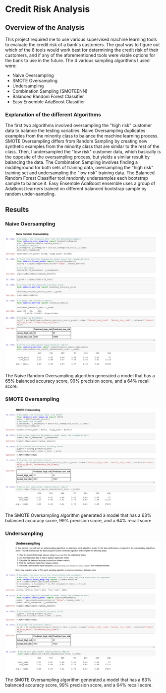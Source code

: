 # Credit Risk Analysis
## Overview of the Analysis
This project required me to use various supervised machine learning tools to evaluate the credit risk of a bank's customers. The goal was to figure out which of the 6 tools would work best for determining the credit risk of their customers, and if any of the aforementioned tools were viable options for the bank to use in the future. The 4 various sampling algorithms I used were:
- Naive Oversampling
- SMOTE Oversampling
- Undersampling
- Combination Sampling (SMOTEENN)
- Balanced Random Forest Classifier
- Easy Ensemble AdaBoost Classifier
### Explanation of the different Algorithms
The first two algorithms involved oversampling the "high risk" customer data to balance the testing variables. Naive Oversampling duplicates examples from the minority class to balance the machine learning process. SMOTE Oversampling differs from Random Sampling by creating new synthetic examples from the minority class that are similar to the rest of the class. Then, I undersampled the "low risk" customer data, which basically is the opposite of the oversampling process, but yields a similar result by balancing the data. The Combination Sampling involves finding a middleground for both sets of training data, oversampling the "high risk" training set and undersampling the "low risk" training data. The Balanced Random Forest Classifier tool randomly undersamples each bootstrap sample to balance it. Easy Ensemble AdaBoost ensemble uses a group of AdaBoost learners trained on different balanced bootstrap sample by random under-sampling.
## Results
### Naive Oversampling
![](https://github.com/mabuckjr/Credit_Risk_Analysis/blob/main/Resources/Naive_Oversampling.PNG)

The Naive Random Oversampling algorithm generated a model that has a 65% balanced accuracy score, 99% precision score, and a 64% recall score.
### SMOTE Oversampling
![](https://github.com/mabuckjr/Credit_Risk_Analysis/blob/main/Resources/SMOTE_Oversampling.PNG)

The SMOTE Oversampling algorithm generated a model that has a 63% balanced accuracy score, 99% precision score, and a 64% recall score.
### Undersampling
![](https://github.com/mabuckjr/Credit_Risk_Analysis/blob/main/Resources/Undersampling.PNG)

The SMOTE Oversampling algorithm generated a model that has a 63% balanced accuracy score, 99% precision score, and a 64% recall score.

